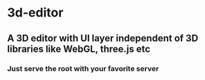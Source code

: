 # 3d-editor
## A 3D editor with UI layer independent of 3D libraries like WebGL, three.js etc


### Just serve the root with your favorite server
